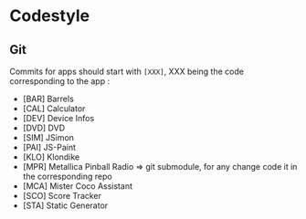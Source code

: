 # Codestyle

## Git
Commits for apps should start with `[XXX]`, XXX being the code corresponding to the app :
 + [BAR] Barrels
 + [CAL] Calculator
 + [DEV] Device Infos
 + [DVD] DVD
 + [SIM] JSimon
 + [PAI] JS-Paint
 + [KLO] Klondike
 + [MPR] Metallica Pinball Radio => git submodule, for any change code it in the corresponding repo
 + [MCA] Mister Coco Assistant
 + [SCO] Score Tracker
 + [STA] Static Generator